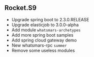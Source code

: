## Rocket.S9
- Upgrade spring boot to 2.3.0.RELEASE
- Upgrade elasticjob to 3.0.0-alpha
- Add module `whatsmars-archetypes`
- Add more spring boot samples
- Add spring cloud gateway demo
- New whatsmars-rpc `summer`
- Remove some useless modules